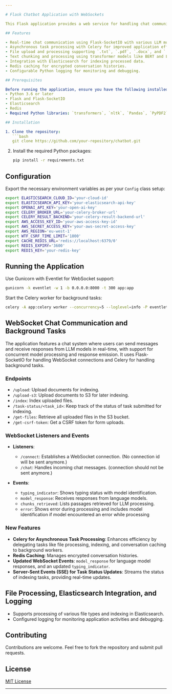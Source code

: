```yaml
---

# Flask Chatbot Application with WebSockets

This Flask application provides a web service for handling chat communications with LLM models like GPT-4, GPT-3.5-turbo, and now including Anthropic, using WebSockets. It leverages Flask-SocketIO for real-time communication, integrates Python logging for efficient debugging and monitoring, and utilizes Celery for background task processing. The application also supports file processing and Elasticsearch indexing capabilities, with added Redis caching for encrypted conversation histories.

## Features

- Real-time chat communication using Flask-SocketIO with various LLM models.
- Asynchronous task processing with Celery for improved application efficiency.
- File upload and processing supporting `.txt`, `.pdf`, `.docx`, and `.zip` formats.
- Text chunking and processing using transformer models like BERT and Longformer.
- Integration with Elasticsearch for indexing processed data.
- Redis caching for encrypted conversation histories.
- Configurable Python logging for monitoring and debugging.

## Prerequisites

Before running the application, ensure you have the following installed:
- Python 3.6 or later
- Flask and Flask-SocketIO
- Elasticsearch
- Redis
- Required Python libraries: `transformers`, `nltk`, `Pandas`, `PyPDF2`, `python-docx`, `numpy`, `Flask-SocketIO`, `Celery`, `redis`, etc.

## Installation

1. Clone the repository:
   ```bash
   git clone https://github.com/your-repository/chatbot.git
   ```
2. Install the required Python packages:
   ```bash
   pip install -r requirements.txt
   ```

## Configuration

Export the necessary environment variables as per your `Config` class setup:

```bash
export ELASTICSEARCH_CLOUD_ID='your-cloud-id'
export ELASTICSEARCH_API_KEY='your-elasticsearch-api-key'
export OPENAI_API_KEY='your-open-ai-key'
export CELERY_BROKER_URL='your-celery-broker-url'
export CELERY_RESULT_BACKEND='your-celery-result-backend-url'
export AWS_ACCESS_KEY_ID='your-aws-access-key-id'
export AWS_SECRET_ACCESS_KEY='your-aws-secret-access-key'
export AWS_REGION='eu-west-1'
export WTF_CSRF_TIME_LIMIT='1800'
export CACHE_REDIS_URL='redis://localhost:6379/0'
export REDIS_EXPIRY='3600'
export REDIS_KEY='your-redis-key'
```

## Running the Application

Use Gunicorn with Eventlet for WebSocket support:

```bash
gunicorn -k eventlet -w 1 -b 0.0.0.0:8000 -t 300 app:app
```

Start the Celery worker for background tasks:

```bash
celery -A app:celery worker --concurrency=5 --loglevel=info -P eventlet
```

## WebSocket Chat Communication and Background Tasks

The application features a chat system where users can send messages and receive responses from LLM models in real-time, with support for concurrent model processing and response emission. It uses Flask-SocketIO for handling WebSocket connections and Celery for handling background tasks.

### Endpoints

- `/upload`: Upload documents for indexing.
- `/upload-s3`: Upload documents to S3 for later indexing.
- `/index`: Index uploaded files.
- `/task-status/<task_id>`: Keep track of the status of task submitted for indexing.
- `/get-files`: Retrieve all uploaded files in the S3 bucket.
- `/get-csrf-token`: Get a CSRF token for form uploads.

### WebSocket Listeners and Events

- **Listeners**:
  - `/connect`: Establishes a WebSocket connection. (No connection id will be sent anymore.)
  - `/chat`: Handles incoming chat messages. (connection should not be sent anymore.)

- **Events**:
  - `typing_indicator`: Shows typing status with model identification.
  - `model_response`: Receives responses from language models.
  - `chunks_retrieved`: Lists passages retrieved for LLM processing.
  - `error`: Shows error during processing and includes model identification if model encountered an error while processing

### New Features

- **Celery for Asynchronous Task Processing**: Enhances efficiency by delegating tasks like file processing, indexing, and conversation caching to background workers.
- **Redis Caching**: Manages encrypted conversation histories.
- **Updated WebSocket Events**: `model_response` for language model responses, and an updated `typing_indicator`.
- **Server-Sent Events (SSE) for Task Status Updates**: Streams the status of indexing tasks, providing real-time updates.

## File Processing, Elasticsearch Integration, and Logging

- Supports processing of various file types and indexing in Elasticsearch.
- Configured logging for monitoring application activities and debugging.

## Contributing

Contributions are welcome. Feel free to fork the repository and submit pull requests.

## License

[MIT License](https://opensource.org/licenses/MIT)

---
```

